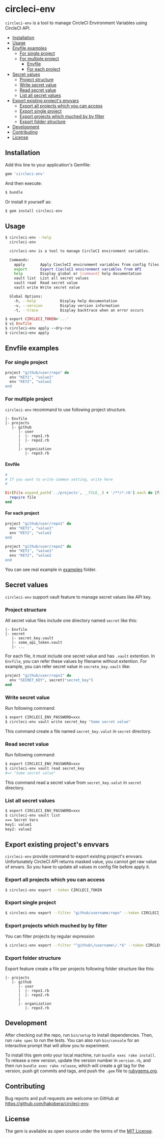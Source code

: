 # circleci-env

`circleci-env` is a tool to manage CircleCI Environment Variables using CircleCI API.

<!-- TOC depthFrom:2 -->

- [Installation](#installation)
- [Usage](#usage)
- [Envfile examples](#envfile-examples)
  - [For single project](#for-single-project)
  - [For multiple project](#for-multiple-project)
    - [Envfile](#envfile)
    - [For each project](#for-each-project)
- [Secret values](#secret-values)
  - [Project structure](#project-structure)
  - [Write secret value](#write-secret-value)
  - [Read secret value](#read-secret-value)
  - [List all secret values](#list-all-secret-values)
- [Export existing project's envvars](#export-existing-projects-envvars)
  - [Export all projects which you can access](#export-all-projects-which-you-can-access)
  - [Export single project](#export-single-project)
  - [Export projects which muched by by filter](#export-projects-which-muched-by-by-filter)
  - [Export folder structure](#export-folder-structure)
- [Development](#development)
- [Contributing](#contributing)
- [License](#license)

<!-- /TOC -->

## Installation

Add this line to your application's Gemfile:

```ruby
gem 'circleci-env'
```

And then execute:

```sh
$ bundle
```

Or install it yourself as:

```sh
$ gem install circleci-env
```

## Usage

```sh
$ circleci-env --help                                                                                                              (git)-[update-readme]  (m1)
  circleci-env

  circleci-env is a tool to manage CircleCI environment variables.

  Commands:
    apply       Apply CiecleCI environment variables from config files
    export      Export CiecleCI environment variables from API
    help        Display global or [command] help documentation
    vault list  List all secret values
    vault read  Read secret value
    vault write Write secret value

  Global Options:
    -h, --help           Display help documentation
    -v, --version        Display version information
    -t, --trace          Display backtrace when an error occurs
```

```rb
$ export CIRCLECI_TOKEN='...'
$ vi Envfile
$ circleci-env apply --dry-run
$ circleci-env apply
```

## Envfile examples

### For single project

```rb
project "github/user/repo" do
  env "KEY1", "value1"
  env "KEY2", "value2
end
```

### For multiple project

`circleci-env` recommand to use following project structure.

```
|- Envfile
|- projects
   |- github
      |- user
      |  |- repo1.rb
      |  |- repo2.rb
      |
      |- organization
         |- repo3.rb
```

#### Envfile

```rb
#
# If you want to write common setting, write here
#

Dir[File.expand_path('../projects', __FILE__) + '/**/*.rb'].each do |file|
  require file
end
```

#### For each project

```rb
project "github/user/repo1" do
  env "KEY1", "value1"
  env "KEY2", "value2
end
```

```rb
project "github/user/repo2" do
  env "KEY1", "value1"
  env "KEY2", "value2
end
```

You can see real example in [examples](./examples) folder.

## Secret values

`circleci-env` support vault feature to manage secret values like API key.

### Project structure

All secret value files include one directory named `secret` like this:

```
|- Envfile
|- secret
   |- secret_key.vault
   |- some_api_token.vault
   |- ...
```

For each file, it must include one secret value and has `.vault` extention.
In `Envfile`, you can refer these values by filename without extention.
For example, you can refer secret value in `secrete_key.vault` like:

```rb
project "github/user/repo1" do
  env "SECRET_KEY", secret("secret_key")
end
```

### Write secret value

Run following command:

```sh
$ export CIRCLECI_ENV_PASSWORD=xxx
$ circleci-env vault write secret_key "Some secret value"
```

This command create a file named `secret_key.valut` in `secret` directory.

### Read secret value

Run following command:

```sh
$ export CIRCLECI_ENV_PASSWORD=xxx
$ circleci-env vault read secret_key
#=> "Some secret value"
```

This command read a secret value from `secret_key.valut` in `secret` directory.

### List all secret values

```sh
$ export CIRCLECI_ENV_PASSWORD=xxx
$ circleci-env vault list                                                                                                                                                                                                 (git)-[master] -
=== Secret Vars
key1: value1
key2: value2
```

## Export existing project's envvars

`circleci-env` provide command to export existing project's envvars.
Unfortunately CircleCI API returns masked value, you cannot get raw value of envars.
So you have to update all values in config file before apply it.

### Export all projects which you can access

```sh
$ circleci-env export --token CIRCLECI_TOKEN
```

### Export single project

```sh
$ circleci-env export --filter "github/username/repo" --token CIRCLECI_TOKEN
```

### Export projects which muched by by filter

You can filter projects by regular expression

```sh
$ circleci-env export --filter "^github\/username\/.*$" --token CIRCLECI_TOKEN
```

### Export folder structure

Export feature create a file per projects following folder structure like this:

```
|- projects
   |- github
      |- user
      |  |- repo1.rb
      |  |- repo2.rb
      |
      |- organization
         |- repo3.rb
```

## Development

After checking out the repo, run `bin/setup` to install dependencies. Then, run `rake spec` to run the tests. You can also run `bin/console` for an interactive prompt that will allow you to experiment.

To install this gem onto your local machine, run `bundle exec rake install`. To release a new version, update the version number in `version.rb`, and then run `bundle exec rake release`, which will create a git tag for the version, push git commits and tags, and push the `.gem` file to [rubygems.org](https://rubygems.org).

## Contributing

Bug reports and pull requests are welcome on GitHub at https://github.com/hakobera/circleci-env.

## License

The gem is available as open source under the terms of the [MIT License](http://opensource.org/licenses/MIT).
